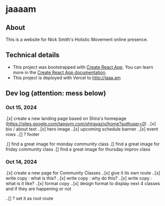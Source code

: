 # jaaaam

## About
This is a website for Nick Smith's Holistic Movement online presence.

## Technical details
* This project was bootstrapped with [Create React App](https://github.com/facebook/create-react-app). You can learn more in the [Create React App documentation](https://facebook.github.io/create-react-app/docs/getting-started).
* This project is deployed with Vercel to http://jaaa.am

## Dev log (attention: mess below)

### Oct 15, 2024
.[x] create a new landing page based on Shira's homepage (https://sites.google.com/tapgym.com/shirayaziv/home?authuser=0)
..[x] bio / about text
..[x] hero image
..[x] upcoming schedule banner
..[x] event rows
..[] ? footer

.[] find a great image for monday community class
.[] find a great image for friday community class
.[] find a great image for thursday improv class

### Oct 14, 2024
.[x] create a new page for Community Classes
..[x] give it its own route
..[x] write copy : what is this?
..[x] write copy : why do this?
..[x] write copy : what is it like?
..[x] format copy
..[x] design format to display next 4 classes and if they are happening or not


..[] ? set it as root route
